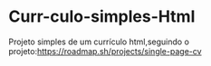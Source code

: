 # Curr-culo-simples-Html
Projeto simples de um currículo html,seguindo o projeto:https://roadmap.sh/projects/single-page-cv
